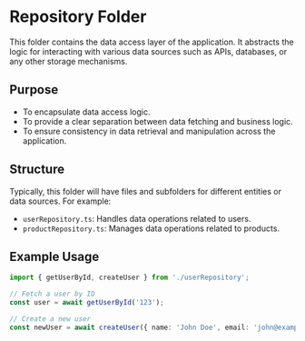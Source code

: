 # Repository Folder

This folder contains the data access layer of the application. It abstracts the logic for interacting with various data sources such as APIs, databases, or any other storage mechanisms.

## Purpose

- To encapsulate data access logic.
- To provide a clear separation between data fetching and business logic.
- To ensure consistency in data retrieval and manipulation across the application.

## Structure

Typically, this folder will have files and subfolders for different entities or data sources. For example:

- `userRepository.ts`: Handles data operations related to users.
- `productRepository.ts`: Manages data operations related to products.

## Example Usage

```typescript
import { getUserById, createUser } from './userRepository';

// Fetch a user by ID
const user = await getUserById('123');

// Create a new user
const newUser = await createUser({ name: 'John Doe', email: 'john@example.com' });
